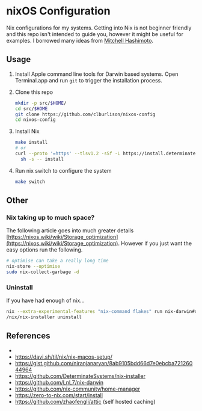 # nixOS Configuration

Nix configurations for my systems. Getting into Nix is not beginner friendly and this repo isn't intended to guide you, however it might be useful for examples. I borrowed many ideas from [Mitchell Hashimoto](https://github.com/mitchellh/nixos-config).

## Usage

1. Install Apple command line tools for Darwin based systems. Open Terminal.app and run `git` to trigger the installation process.
2. Clone this repo

   ```sh
   mkdir -p src/$HOME/
   cd src/$HOME
   git clone https://github.com/clburlison/nixos-config
   cd nixos-config
   ```

3. Install Nix

   ```sh
   make install
   # or
   curl --proto '=https' --tlsv1.2 -sSf -L https://install.determinate.systems/nix | \
     sh -s -- install
   ```

4. Run nix switch to configure the system

   ```sh
   make switch
   ```

## Other

### Nix taking up to much space?

The following article goes into much greater details [https://nixos.wiki/wiki/Storage_optimization](https://nixos.wiki/wiki/Storage_optimization). However if you just want the easy options run the following.

```sh
# optimise can take a really long time
nix-store --optimise
sudo nix-collect-garbage -d
```

### Uninstall

If you have had enough of nix...

```sh
nix --extra-experimental-features "nix-command flakes" run nix-darwin#darwin-uninstaller
/nix/nix-installer uninstall
```

## References

-
- https://davi.sh/til/nix/nix-macos-setup/
- https://gist.github.com/niranjanaryan/8ab9105bdd66d7e0ebcba72126044964
- https://github.com/DeterminateSystems/nix-installer
- https://github.com/LnL7/nix-darwin
- https://github.com/nix-community/home-manager
- https://zero-to-nix.com/start/install
- https://github.com/zhaofengli/attic (self hosted caching)
